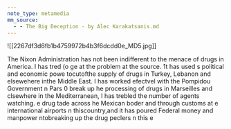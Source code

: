 ```yaml
---
note_type: metamedia
mm_source:
  - - The Big Deception - by Alec Karakatsanis.md
---
```


![[2267df3d6fb1b4759972b4b3f6dcdd0e_MD5.jpg]]

The Nixon Administration has not been indifferent to the menace
of drugs in America. I has tred (o ge at the problem at the source.
1t has used s political and economic powe tocutofthe supply of
drugs in Turkey, Lebanon and elsewehere inthe Middle East. I has
worked efectvel with the Pompidou Government n Pars 0
break up he processing of drugs in Marseilles and clsewhere in
the Mediterranean, I has trebled the number of agents watching.
e drug tade across he Mexican boder and through customs at
e international airports n thiscountry,and it has poured Federal
money and manpower ntobreaking up the drug peclers n this
e

